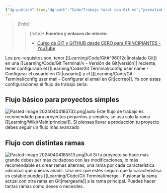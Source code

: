```yaml
---
{"dg-publish":true,"dg-path":"Code/Trabajo local con Git.md","permalink":"/code/trabajo-local-con-git/","created":"2024-04-04T14:27","updated":"2024-04-04T19:03"}
---
```



> [!info]-
>> [!cite]+ **Fuentes y enlaces de interés:**
>> - [Curso de GIT y GITHUB desde CERO para PRINCIPIANTES - YouTube](https://youtube.com/watch?v=3GymExBkKjE)

Los pre-requisitos son,  tener [[Learning/Code/Git#^96012c\|instalado Git]] en una [[Learning/Code/Git Terminal/v - Versión de Git\|versión]] reciente, tener configurado el [[Learning/Code/Git Terminal/config user name - Configurar el usuario en Git\|usuario]] y el [[Learning/Code/Git Terminal/config user mail - Configurar el email en Git\|correo]]. Ya con estas configuraciones el flujo de trabajo sería:

## Flujo básico para proyectos simples
![Pasted image 20240404185732.png|auto](/img/user/Engine/Attachments/Pasted%20image%2020240404185732.png)
Este flujo de trabajo es recomendado para proyectos pequeños y simples, se usa solo la rama [[Learning/Wiki/Main\|principal]]. Si piensas llevar a producción tu proyecto debes seguir un flujo más avanzado

## Flujo con distintas ramas
![Pasted image 20240404185513.png|full](/img/user/Engine/Attachments/Pasted%20image%2020240404185513.png)
Si tu proyecto se hace más grande debes ser más cuidadoso con las modificaciones, lo más recomendable es crear ramas alternas, una rama por cada característica adicional que quieras añadir. Una vez que estés seguro que la característica es estable puedes [[Learning/Code/Git Terminal/merge - Fusionar la rama actual con otra rama en Git\|mergearla]] a la rama principal. Puedes hacer tantas ramas como deses o necesites. 
